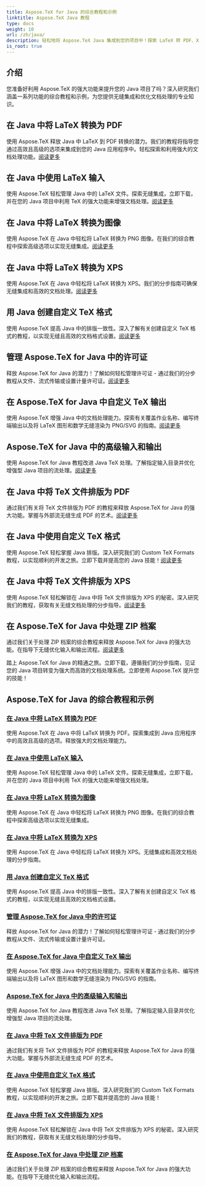 ```yaml
---
title: Aspose.TeX for Java 的综合教程和示例
linktitle: Aspose.TeX Java 教程
type: docs
weight: 10
url: /zh/java/
description: 轻松地将 Aspose.TeX Java 集成到您的项目中！探索 LaTeX 转 PDF、XPS、图像等的教程。使用我们的指南优化文档处理。
is_root: true
---
```



## 介绍

您准备好利用 Aspose.TeX 的强大功能来提升您的 Java 项目了吗？深入研究我们涵盖一系列功能的综合教程和示例，为您提供无缝集成和优化文档处理的专业知识。

## 在 Java 中将 LaTeX 转换为 PDF

使用 Aspose.TeX 释放 Java 中 LaTeX 到 PDF 转换的潜力。我们的教程将指导您通过高效且高级的选项来集成到您的 Java 应用程序中。轻松探索和利用强大的文档处理功能。[阅读更多](./converting-lato-pdf/)

## 在 Java 中使用 LaTeX 输入

使用 Aspose.TeX 轻松管理 Java 中的 LaTeX 文件。探索无缝集成，立即下载，并在您的 Java 项目中利用 TeX 的强大功能来增强文档处理。[阅读更多](./working-with-lainputs/)

## 在 Java 中将 LaTeX 转换为图像

使用 Aspose.TeX 在 Java 中轻松将 LaTeX 转换为 PNG 图像。在我们的综合教程中探索高级选项以实现无缝集成。[阅读更多](./converting-lato-images/)

## 在 Java 中将 LaTeX 转换为 XPS

使用 Aspose.TeX 在 Java 中轻松将 LaTeX 转换为 XPS。我们的分步指南可确保无缝集成和高效的文档处理。[阅读更多](./converting-lato-xps/)

## 用 Java 创建自定义 TeX 格式

使用 Aspose.TeX 提高 Java 中的排版一致性。深入了解有关创建自定义 TeX 格式的教程，以实现无缝且高效的文档格式设置。[阅读更多](./custom-format/)

## 管理 Aspose.TeX for Java 中的许可证

释放 Aspose.TeX for Java 的潜力！了解如何轻松管理许可证 - 通过我们的分步教程从文件、流式传输或设置计量许可证。[阅读更多](./managing-licenses/)

## 在 Aspose.TeX for Java 中自定义 TeX 输出

使用 Aspose.TeX 增强 Java 中的文档处理能力。探索有关覆盖作业名称、编写终端输出以及将 LaTeX 图形和数学无缝渲染为 PNG/SVG 的指南。[阅读更多](./customizing-output/)

## Aspose.TeX for Java 中的高级输入和输出

使用 Aspose.TeX for Java 教程改进 Java TeX 处理。了解指定输入目录并优化增强型 Java 项目的流处理。[阅读更多](./advanced-io/)

## 在 Java 中将 TeX 文件排版为 PDF

通过我们有关将 TeX 文件排版为 PDF 的教程来释放 Aspose.TeX for Java 的强大功能。掌握与外部流无缝生成 PDF 的艺术。[阅读更多](./typesetting-tex-to-pdf/)

## 在 Java 中使用自定义 TeX 格式

使用 Aspose.TeX 轻松掌握 Java 排版。深入研究我们的 Custom TeX Formats 教程，以实现顺利的开发之旅。立即下载并提高您的 Java 技能！[阅读更多](./custom-tex-formats/)

## 在 Java 中将 TeX 文件排版为 XPS

使用 Aspose.TeX 轻松解锁在 Java 中将 TeX 文件排版为 XPS 的秘密。深入研究我们的教程，获取有关无缝文档处理的分步指导。[阅读更多](./typesetting-tex-to-xps/)

## 在 Aspose.TeX for Java 中处理 ZIP 档案

通过我们关于处理 ZIP 档案的综合教程来释放 Aspose.TeX for Java 的强大功能。在指导下无缝优化输入和输出流程。[阅读更多](./zip-archives/)

踏上 Aspose.TeX for Java 的精通之旅。立即下载，遵循我们的分步指南，见证您的 Java 项目转变为强大而高效的文档处理系统。立即使用 Aspose.TeX 提升您的技能！
## Aspose.TeX for Java 的综合教程和示例
### [在 Java 中将 LaTeX 转换为 PDF](./converting-lato-pdf/)
使用 Aspose.TeX 在 Java 中将 LaTeX 转换为 PDF。探索集成到 Java 应用程序中的高效且高级的选项。释放强大的文档处理能力。
### [在 Java 中使用 LaTeX 输入](./working-with-lainputs/)
使用 Aspose.TeX 轻松管理 Java 中的 LaTeX 文件。探索无缝集成，立即下载，并在您的 Java 项目中利用 TeX 的强大功能来增强文档处理。
### [在 Java 中将 LaTeX 转换为图像](./converting-lato-images/)
使用 Aspose.TeX 在 Java 中轻松将 LaTeX 转换为 PNG 图像。在我们的综合教程中探索高级选项以实现无缝集成。
### [在 Java 中将 LaTeX 转换为 XPS](./converting-lato-xps/)
使用 Aspose.TeX 在 Java 中轻松将 LaTeX 转换为 XPS。无缝集成和高效文档处理的分步指南。
### [用 Java 创建自定义 TeX 格式](./custom-format/)
使用 Aspose.TeX 提高 Java 中的排版一致性。深入了解有关创建自定义 TeX 格式的教程，以实现无缝且高效的文档格式设置。
### [管理 Aspose.TeX for Java 中的许可证](./managing-licenses/)
释放 Aspose.TeX for Java 的潜力！了解如何轻松管理许可证 - 通过我们的分步教程从文件、流式传输或设置计量许可证。
### [在 Aspose.TeX for Java 中自定义 TeX 输出](./customizing-output/)
使用 Aspose.TeX 增强 Java 中的文档处理能力。探索有关覆盖作业名称、编写终端输出以及将 LaTeX 图形和数学无缝渲染为 PNG/SVG 的指南。
### [Aspose.TeX for Java 中的高级输入和输出](./advanced-io/)
使用 Aspose.TeX for Java 教程改进 Java TeX 处理。了解指定输入目录并优化增强型 Java 项目的流处理。
### [在 Java 中将 TeX 文件排版为 PDF](./typesetting-tex-to-pdf/)
通过我们有关将 TeX 文件排版为 PDF 的教程来释放 Aspose.TeX for Java 的强大功能。掌握与外部流无缝生成 PDF 的艺术。
### [在 Java 中使用自定义 TeX 格式](./custom-tex-formats/)
使用 Aspose.TeX 轻松掌握 Java 排版。深入研究我们的 Custom TeX Formats 教程，以实现顺利的开发之旅。立即下载并提高您的 Java 技能！
### [在 Java 中将 TeX 文件排版为 XPS](./typesetting-tex-to-xps/)
使用 Aspose.TeX 轻松解锁在 Java 中将 TeX 文件排版为 XPS 的秘密。深入研究我们的教程，获取有关无缝文档处理的分步指导。
### [在 Aspose.TeX for Java 中处理 ZIP 档案](./zip-archives/)
通过我们关于处理 ZIP 档案的综合教程来释放 Aspose.TeX for Java 的强大功能。在指导下无缝优化输入和输出流程。